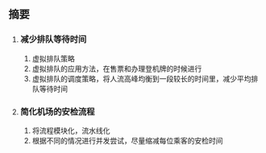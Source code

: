 ## 摘要

1. ### 减少排队等待时间
   1. 虚拟排队策略
   2. 虚拟排队的应用方法，在售票和办理登机牌的时候进行
   3. 虚拟排队的调度策略，将人流高峰均衡到一段较长的时间里，减少平均排队等待时间
  
2. ### 简化机场的安检流程
   1. 将流程模块化，流水线化
   2. 根据不同的情况进行并发尝试，尽量缩减每位乘客的安检时间
   